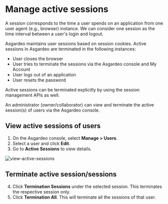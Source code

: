 # Manage active sessions

A session corresponds to the time a user spends on an application from one user agent (e.g., browser) instance. We can consider one session as the time interval between a user's login and logout. 

Asgardeo maintains user sessions based on session cookies. Active sessions in Asgardeo are terminated in the following instances:
- User closes the browser
- User tries to terminate the sessions via the Asgardeo console and My Account
- User logs out of an application
- User resets the password
 
Active sessions can be terminated explicitly by using the session management APIs as well.

An administrator (owner/collaborator) can view and terminate the active session(s) of users via the Asgardeo console.

## View active sessions of users

1. On the Asgardeo console, select **Manage > Users**.
2. Select a user and click **Edit**.
3. Go to **Active Sessions** to view details.
<img :src="$withBase('/assets/img/guides/users/view-active-sessions.png')" alt="view-active-sessions">

    
## Terminate active session/sessions

4. Click  **Termination Sessions** under the selected session. This terminates the respective session only.
5. Click **Termination All**. This will terminate all the sessions of that user.
